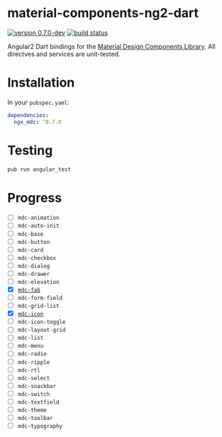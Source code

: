# material-components-ng2-dart
[![version 0.7.0-dev](https://img.shields.io/badge/pub-0.7.0--dev-red.svg)](https://pub.dartlang.org/packages/angular2_mdc)
[![build status](https://travis-ci.org/mdc-dart/material-components-ng2-dart.svg)](https://travis-ci.org/mdc-dart/material-components-ng2-dart)

Angular2 Dart bindings for the 
[Material Design Components Library](https://github.com/material-components/material-components-web).
All directves and services are unit-tested.

# Installation
In your `pubspec.yaml`:

```yaml
dependencies:
  ngx_mdc: ^0.7.0
```

# Testing
```bash
pub run angular_test
```

# Progress
* [ ] `mdc-animation`
* [ ] `mdc-auto-init`
* [ ] `mdc-base`
* [ ] `mdc-button`
* [ ] `mdc-card`
* [ ] `mdc-checkbox`
* [ ] `mdc-dialog`
* [ ] `mdc-drawer`
* [ ] `mdc-elevation`
* [x] [`mdc-fab`](lib/src/directives/fab)
* [ ] `mdc-form-field`
* [ ] `mdc-grid-list`
* [x] [`mdc-icon`](lib/src/directives/icon)
* [ ] `mdc-icon-toggle`
* [ ] `mdc-layout-grid`
* [ ] `mdc-list`
* [ ] `mdc-menu`
* [ ] `mdc-radio`
* [ ] `mdc-ripple`
* [ ] `mdc-rtl`
* [ ] `mdc-select`
* [ ] `mdc-snackbar`
* [ ] `mdc-switch`
* [ ] `mdc-textfield`
* [ ] `mdc-theme`
* [ ] `mdc-toolbar`
* [ ] `mdc-typography`